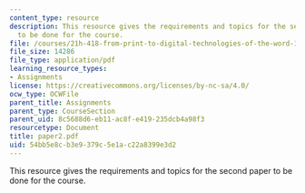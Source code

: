 ```yaml
---
content_type: resource
description: This resource gives the requirements and topics for the second paper
  to be done for the course.
file: /courses/21h-418-from-print-to-digital-technologies-of-the-word-1450-present-fall-2005/54bb5e8cb3e9379c5e1ac22a8399e3d2_paper2.pdf
file_size: 14286
file_type: application/pdf
learning_resource_types:
- Assignments
license: https://creativecommons.org/licenses/by-nc-sa/4.0/
ocw_type: OCWFile
parent_title: Assignments
parent_type: CourseSection
parent_uid: 8c5688d6-eb11-ac8f-e419-235dcb4a98f3
resourcetype: Document
title: paper2.pdf
uid: 54bb5e8c-b3e9-379c-5e1a-c22a8399e3d2
---
```

This resource gives the requirements and topics for the second paper to be done for the course.